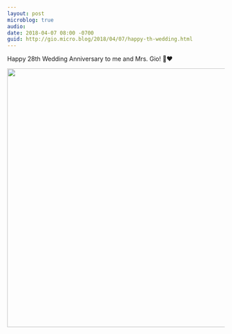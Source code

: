 ```yaml
---
layout: post
microblog: true
audio: 
date: 2018-04-07 08:00 -0700
guid: http://gio.micro.blog/2018/04/07/happy-th-wedding.html
---
```

Happy 28th Wedding Anniversary to me and Mrs. Gio! 🎉❤️

<img src="http://microblog.stevegio.net/uploads/2018/437a848e01.jpg" width="600" height="600" />
